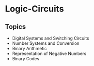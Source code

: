 # Logic-Circuits

## Topics
- Digital Systems and Switching Circuits
- Number Systems and Conversion
- Binary Arithmetic
- Representation of Negative Numbers
- Binary Codes
